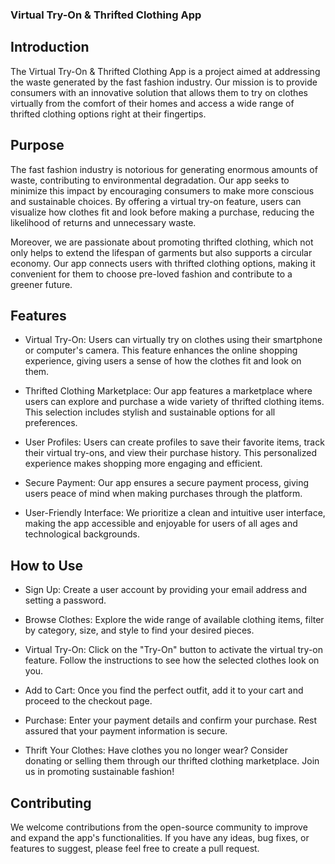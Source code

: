 ### Virtual Try-On & Thrifted Clothing App
## Introduction
The Virtual Try-On & Thrifted Clothing App is a project aimed at addressing the waste generated by the fast fashion industry. Our mission is to provide consumers with an innovative solution that allows them to try on clothes virtually from the comfort of their homes and access a wide range of thrifted clothing options right at their fingertips.

## Purpose
The fast fashion industry is notorious for generating enormous amounts of waste, contributing to environmental degradation. Our app seeks to minimize this impact by encouraging consumers to make more conscious and sustainable choices. By offering a virtual try-on feature, users can visualize how clothes fit and look before making a purchase, reducing the likelihood of returns and unnecessary waste.

Moreover, we are passionate about promoting thrifted clothing, which not only helps to extend the lifespan of garments but also supports a circular economy. Our app connects users with thrifted clothing options, making it convenient for them to choose pre-loved fashion and contribute to a greener future.

## Features
- Virtual Try-On: Users can virtually try on clothes using their smartphone or computer's camera. This feature enhances the online shopping experience, giving users a sense of how the clothes fit and look on them.

- Thrifted Clothing Marketplace: Our app features a marketplace where users can explore and purchase a wide variety of thrifted clothing items. This selection includes stylish and sustainable options for all preferences.

- User Profiles: Users can create profiles to save their favorite items, track their virtual try-ons, and view their purchase history. This personalized experience makes shopping more engaging and efficient.

- Secure Payment: Our app ensures a secure payment process, giving users peace of mind when making purchases through the platform.

- User-Friendly Interface: We prioritize a clean and intuitive user interface, making the app accessible and enjoyable for users of all ages and technological backgrounds.

## How to Use
- Sign Up: Create a user account by providing your email address and setting a password.

- Browse Clothes: Explore the wide range of available clothing items, filter by category, size, and style to find your desired pieces.

- Virtual Try-On: Click on the "Try-On" button to activate the virtual try-on feature. Follow the instructions to see how the selected clothes look on you.

- Add to Cart: Once you find the perfect outfit, add it to your cart and proceed to the checkout page.

- Purchase: Enter your payment details and confirm your purchase. Rest assured that your payment information is secure.

- Thrift Your Clothes: Have clothes you no longer wear? Consider donating or selling them through our thrifted clothing marketplace. Join us in promoting sustainable fashion!

## Contributing
We welcome contributions from the open-source community to improve and expand the app's functionalities. If you have any ideas, bug fixes, or features to suggest, please feel free to create a pull request.

